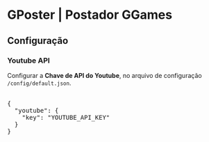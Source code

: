 <h1>GPoster | Postador GGames</h1>
<h2>Configuração</h2>
<h3>Youtube API</h3>
Configurar a <b>Chave de API do Youtube</b>, no arquivo de configuração <code>/config/default.json</code>.<br>
<br>
<pre>
{
  "youtube": {
    "key": "YOUTUBE_API_KEY"
  }
}
</pre>
